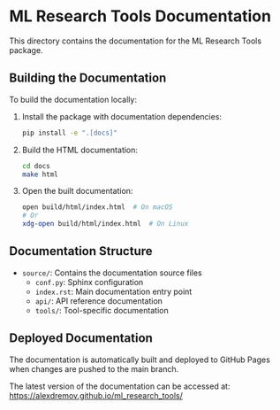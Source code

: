 # ML Research Tools Documentation

This directory contains the documentation for the ML Research Tools package.

## Building the Documentation

To build the documentation locally:

1. Install the package with documentation dependencies:
   ```bash
   pip install -e ".[docs]"
   ```

2. Build the HTML documentation:
   ```bash
   cd docs
   make html
   ```

3. Open the built documentation:
   ```bash
   open build/html/index.html  # On macOS
   # Or
   xdg-open build/html/index.html  # On Linux
   ```

## Documentation Structure

- `source/`: Contains the documentation source files
  - `conf.py`: Sphinx configuration
  - `index.rst`: Main documentation entry point
  - `api/`: API reference documentation
  - `tools/`: Tool-specific documentation

## Deployed Documentation

The documentation is automatically built and deployed to GitHub Pages when changes are pushed to the main branch.

The latest version of the documentation can be accessed at: https://alexdremov.github.io/ml_research_tools/ 